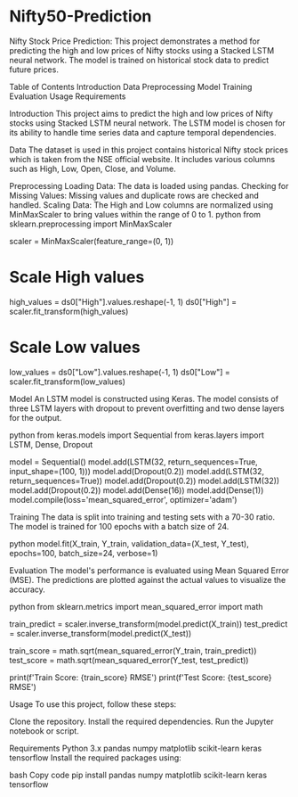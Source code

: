  # Nifty50-Prediction

Nifty Stock Price Prediction:
This project demonstrates a method for predicting  the high and low prices of Nifty stocks using a Stacked LSTM neural network. The model is trained on historical stock data to predict future prices. 

Table of Contents
Introduction
Data
Preprocessing
Model
Training
Evaluation
Usage
Requirements

Introduction
This project aims to predict the high and low prices of Nifty stocks using Stacked LSTM neural network. The LSTM model is chosen for its ability to handle time series data and capture temporal dependencies.

Data
The dataset is used in this project contains historical Nifty stock prices which is taken from the NSE official website. It includes various columns such as High, Low, Open, Close, and Volume.

Preprocessing
Loading Data: The data is loaded using pandas.
Checking for Missing Values: Missing values and duplicate rows are checked and handled.
Scaling Data: The High and Low columns are normalized using MinMaxScaler to bring values within the range of 0 to 1.
python
from sklearn.preprocessing import MinMaxScaler

scaler = MinMaxScaler(feature_range=(0, 1))

# Scale High values
high_values = ds0["High"].values.reshape(-1, 1)
ds0["High"] = scaler.fit_transform(high_values)

# Scale Low values
low_values = ds0["Low"].values.reshape(-1, 1)
ds0["Low"] = scaler.fit_transform(low_values)

Model
An LSTM model is constructed using Keras. The model consists of three LSTM layers with dropout to prevent overfitting and two dense layers for the output.

python
from keras.models import Sequential
from keras.layers import LSTM, Dense, Dropout

model = Sequential()
model.add(LSTM(32, return_sequences=True, input_shape=(100, 1)))
model.add(Dropout(0.2))
model.add(LSTM(32, return_sequences=True))
model.add(Dropout(0.2))
model.add(LSTM(32))
model.add(Dropout(0.2))
model.add(Dense(16))
model.add(Dense(1))
model.compile(loss='mean_squared_error', optimizer='adam')

Training
The data is split into training and testing sets with a 70-30 ratio. The model is trained for 100 epochs with a batch size of 24.

python
model.fit(X_train, Y_train, validation_data=(X_test, Y_test), epochs=100, batch_size=24, verbose=1)

Evaluation
The model's performance is evaluated using Mean Squared Error (MSE). The predictions are plotted against the actual values to visualize the accuracy.

python
from sklearn.metrics import mean_squared_error
import math

train_predict = scaler.inverse_transform(model.predict(X_train))
test_predict = scaler.inverse_transform(model.predict(X_test))

train_score = math.sqrt(mean_squared_error(Y_train, train_predict))
test_score = math.sqrt(mean_squared_error(Y_test, test_predict))

print(f'Train Score: {train_score} RMSE')
print(f'Test Score: {test_score} RMSE')

Usage
To use this project, follow these steps:

Clone the repository.
Install the required dependencies.
Run the Jupyter notebook or script.

Requirements
Python 3.x
pandas
numpy
matplotlib
scikit-learn
keras
tensorflow
Install the required packages using:

bash
Copy code
pip install pandas numpy matplotlib scikit-learn keras tensorflow
